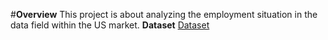 #**Overview**
This project is about analyzing the employment situation in the data field within the US market.
**Dataset**
<a href="https://www.kaggle.com/datasets/andrewmvd/data-scientist-jobs">Dataset</a>
